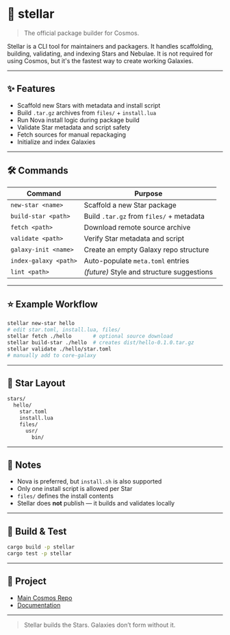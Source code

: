 # 🌟 stellar

> The official package builder for Cosmos.

Stellar is a CLI tool for maintainers and packagers. It handles scaffolding, building, validating, and indexing Stars and Nebulae. It is not required for using Cosmos, but it's the fastest way to create working Galaxies.

---

## ✨ Features

- Scaffold new Stars with metadata and install script
- Build `.tar.gz` archives from `files/` + `install.lua`
- Run Nova install logic during package build
- Validate Star metadata and script safety
- Fetch sources for manual repackaging
- Initialize and index Galaxies

---

## 🛠️ Commands

| Command                   | Purpose                                      |
|---------------------------|----------------------------------------------|
| `new-star <name>`         | Scaffold a new Star package                  |
| `build-star <path>`       | Build `.tar.gz` from `files/` + metadata     |
| `fetch <path>`            | Download remote source archive               |
| `validate <path>`         | Verify Star metadata and script              |
| `galaxy-init <name>`      | Create an empty Galaxy repo structure        |
| `index-galaxy <path>`     | Auto-populate `meta.toml` entries            |
| `lint <path>`             | *(future)* Style and structure suggestions   |

---

## ⭐ Example Workflow

```bash
stellar new-star hello
# edit star.toml, install.lua, files/
stellar fetch ./hello       # optional source download
stellar build-star ./hello  # creates dist/hello-0.1.0.tar.gz
stellar validate ./hello/star.toml
# manually add to core-galaxy
```

---

## 📁 Star Layout

```txt
stars/
  hello/
    star.toml
    install.lua
    files/
      usr/
        bin/
```

---

## 🧠 Notes

- Nova is preferred, but `install.sh` is also supported
- Only one install script is allowed per Star
- `files/` defines the install contents
- Stellar does **not** publish — it builds and validates locally

---

## 🧪 Build & Test

```bash
cargo build -p stellar
cargo test -p stellar
```

---

## 🔗 Project
- [Main Cosmos Repo](https://github.com/cosmospkg/cosmos)
- [Documentation](https://docs.cosmos-pkg.org/stellar)

---

> Stellar builds the Stars. Galaxies don’t form without it.
